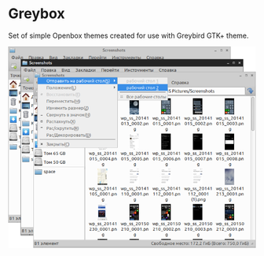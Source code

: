 
# Greybox

Set of simple Openbox themes created for use with Greybird GTK+ theme.

![preview](preview.png)